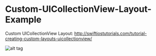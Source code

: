 # Custom-UICollectionView-Layout-Example
Custom UICollectionView Layout: http://swiftiostutorials.com/tutorial-creating-custom-layouts-uicollectionview/

![alt tag](http://swiftiostutorials.com/wp-content/uploads/2015/02/iOS-Simulator-Screen-Shot-28-Feb-2015-17.19.01-e1425136767622.png)
